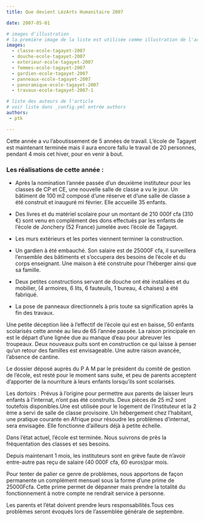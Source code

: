 ```yaml
---
title: Que devient LézArts Humanitaire 2007

date: 2007-05-01

# images d'illustration
# la première image de la liste est utilisée comme illustration de l'article dans les pages de listing.
images:
  - classe-ecole-tagayet-2007
  - douche-ecole-tagayet-2007
  - exterieur-ecole-tagayet-2007
  - femmes-ecole-tagayet-2007
  - gardien-ecole-tagayet-2007
  - panneaux-ecole-tagayet-2007
  - panoramique-ecole-tagayet-2007
  - travaux-ecole-tagayet-2007-1

# liste des auteurs de l'article
# voir liste dans _config.yml entrée authors
authors:
 - ptk

---
```


Cette année a vu l’aboutissement de 5 années de travail. L’école de Tagayet est maintenant terminée mais il aura encore fallu le travail de 20 personnes, pendant 4 mois cet hiver, pour en venir à bout.

### Les réalisations de cette année :

- Après la nomination l’année passée d’un deuxième instituteur pour les classes de CP et CE, une nouvelle salle de classe a  vu le jour. Un bâtiment de 100 m2 composé d’une réserve et d’une salle de classe a été construit et inauguré mi février. Elle accueille 35 enfants.

- Des livres et du matériel scolaire pour un montant de 210 000f cfa (310 €) sont venu en complément des dons effectués  par les enfants de l’école de Jonchery (52 France) jumelée avec  l’école de Tagayet.

- Les murs extérieurs et les portes viennent terminer la construction.

- Un gardien à été embauché. Son salaire est de 25000F cfa, il surveillera l’ensemble des bâtiments et s’occupera des besoins de l’école et du corps enseignant. Une maison à été construite pour l’héberger ainsi que sa famille.

- Deux petites constructions servant de douche ont été installées et du mobilier, (4 armoires, 6 lits, 6 fauteuils, 1 bureau, 4 chaises) a été fabriqué.

- La pose de panneaux directionnels à pris toute sa signification après la fin des travaux.

Une petite déception liée à l’effectif de l’école qui est en baisse, 50 enfants scolarisés cette année au lieu de 65 l’année passée. La raison principale en est le départ d’une lignée due au manque d’eau pour abreuver les troupeaux. Deux nouveaux puits sont en construction ce qui laisse à penser qu’un retour des familles est envisageable.
Une autre raison avancée, l’absence de cantine.

Le dossier déposé auprès du P A M par le président du comité de gestion de l’école, est resté pour le moment sans suite, et peu de parents acceptent d’apporter de la nourriture à leurs enfants lorsqu’ils sont scolarisés.

Les dortoirs : Prévus à l’origine pour permettre aux parents de laisser leurs enfants à l’internat, n’ont pas été construits. Deux pièces de 25 m2 sont toutefois disponibles.Une est utilisée pour le logement de l’instituteur et la 2 ème a servi de salle de classe provisoire. Un hébergement chez l’habitant, une pratique courante en Afrique pour résoudre les problèmes d’internat, sera envisagée. Elle fonctionne d’ailleurs déjà à petite échelle.


Dans l’état actuel, l’école est terminée. Nous suivrons de près la fréquentation des classes et ses besoins.

Depuis maintenant 1 mois, les instituteurs sont en grève faute de n’avoir entre-autre pas reçu de salaire (40 000F cfa, 60 euros)par mois.

Pour tenter de palier ce genre de problèmes, nous apportons de façon permanente  un complément mensuel sous la forme d’une prime de 25000Fcfa. Cette prime permet de dépanner mais prendre la totalité du fonctionnement à notre compte ne rendrait service à personne.

Les parents et l’état doivent prendre leurs responsabilités.Tous ces problèmes seront évoqués lors de l’assemblée  générale de septembre.
